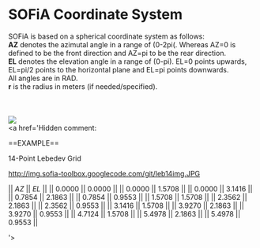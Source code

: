 # SOFiA Coordinate System #

SOFiA is based on a spherical coordinate system as follows:<br>
<b>AZ</b> denotes the azimutal angle in a range of (0-2pi(. Whereas AZ=0 is defined to be the front direction and AZ=pi to be the rear direction.<br>
<b>EL</b> denotes the elevation angle in a range of (0-pi). EL=0 points upwards, EL=pi/2 points to the horizontal plane and EL=pi points downwards.<br>
All angles are in RAD.<br>
<b>r</b> is the radius in meters (if needed/specified).<br>
<br>
<br>
<br>
<img src='http://img.sofia-toolbox.googlecode.com/git/koordinatensystem.png' />
<br>
<a href='Hidden comment: 

==EXAMPLE==

14-Point Lebedev Grid


http://img.sofia-toolbox.googlecode.com/git/leb14img.JPG


|| *AZ*   || *EL*   ||
|| 0.0000 || 0.0000 ||
|| 0.0000 || 1.5708 ||
|| 0.0000 || 3.1416 ||
|| 0.7854 || 2.1863 ||
|| 0.7854 || 0.9553 ||
|| 1.5708 || 1.5708 ||
|| 2.3562 || 2.1863 ||
|| 2.3562 || 0.9553 ||
|| 3.1416 || 1.5708 ||
|| 3.9270 || 2.1863 ||
|| 3.9270 || 0.9553 ||
|| 4.7124 || 1.5708 ||
|| 5.4978 || 2.1863 ||
|| 5.4978 || 0.9553 ||

'></a>
